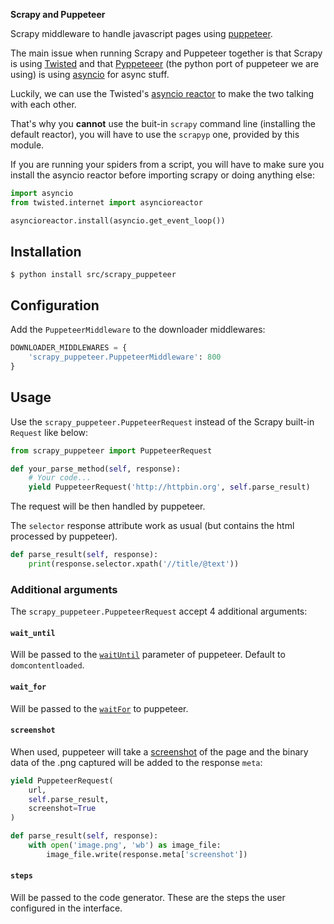 **Scrapy and Puppeteer**

Scrapy middleware to handle javascript pages using [puppeteer](https://github.com/GoogleChrome/puppeteer).

The main issue when running Scrapy and Puppeteer together is that Scrapy is using [Twisted](https://twistedmatrix.com/trac/) and that [Pyppeteeer](https://miyakogi.github.io/pyppeteer/) (the python port of puppeteer we are using) is using [asyncio](https://docs.python.org/3/library/asyncio.html) for async stuff. 

Luckily, we can use the Twisted's [asyncio reactor](https://twistedmatrix.com/documents/18.4.0/api/twisted.internet.asyncioreactor.html) to make the two talking with each other.

That's why you **cannot** use the buit-in `scrapy` command line (installing the default reactor), you will have to use the `scrapyp` one, provided by this module.

If you are running your spiders from a script, you will have to make sure you install the asyncio reactor before importing scrapy or doing anything else:

```python
import asyncio
from twisted.internet import asyncioreactor

asyncioreactor.install(asyncio.get_event_loop())
```


## Installation
```
$ python install src/scrapy_puppeteer
```

## Configuration
Add the `PuppeteerMiddleware` to the downloader middlewares:
```python
DOWNLOADER_MIDDLEWARES = {
    'scrapy_puppeteer.PuppeteerMiddleware': 800
}
```


## Usage
Use the `scrapy_puppeteer.PuppeteerRequest` instead of the Scrapy built-in `Request` like below:
```python
from scrapy_puppeteer import PuppeteerRequest

def your_parse_method(self, response):
    # Your code...
    yield PuppeteerRequest('http://httpbin.org', self.parse_result)
```
The request will be then handled by puppeteer.

The `selector` response attribute work as usual (but contains the html processed by puppeteer).

```python
def parse_result(self, response):
    print(response.selector.xpath('//title/@text'))
```

### Additional arguments
The `scrapy_puppeteer.PuppeteerRequest` accept 4 additional arguments:

#### `wait_until`

Will be passed to the [`waitUntil`](https://miyakogi.github.io/pyppeteer/_modules/pyppeteer/page.html#Page.goto) parameter of puppeteer.
Default to `domcontentloaded`.

#### `wait_for`
Will be passed to the [`waitFor`](https://miyakogi.github.io/pyppeteer/reference.html?highlight=image#pyppeteer.page.Page.waitFor) to puppeteer.

#### `screenshot`
When used, puppeteer will take a [screenshot](https://miyakogi.github.io/pyppeteer/reference.html?highlight=headers#pyppeteer.page.Page.screenshot) of the page and the binary data of the .png captured will be added to the response `meta`:
```python
yield PuppeteerRequest(
    url,
    self.parse_result,
    screenshot=True
)

def parse_result(self, response):
    with open('image.png', 'wb') as image_file:
        image_file.write(response.meta['screenshot'])
```

#### `steps`
Will be passed to the code generator. These are the steps the user configured in the interface.